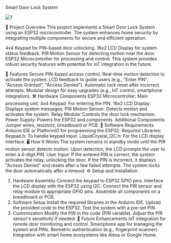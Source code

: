 Smart Door Lock System

![1](https://github.com/user-attachments/assets/6c43274e-280b-47af-ab5a-d89b171d040a)


📌 Project Overview
This project implements a Smart Door Lock System using an ESP32 microcontroller. The system enhances home security by integrating multiple components for secure and efficient operation:

4x4 Keypad for PIN-based door unlocking.
16x2 LCD Display for system status feedback.
PIR Motion Sensor for detecting motion near the door.
ESP32 Microcontroller for processing and control.
This system provides robust security features with potential for IoT integration in the future.

🔧 Features
Secure PIN-based access control.
Real-time motion detection to activate the system.
LCD feedback to guide users (e.g., "Enter PIN", "Access Granted", "Access Denied").
Automatic lock reset after incorrect attempts.
Modular design for easy upgrades (e.g., IoT control, smartphone integration).
🛠️ Hardware Components
ESP32 Microcontroller: Main processing unit.
4x4 Keypad: For entering the PIN.
16x2 LCD Display: Displays system messages.
PIR Motion Sensor: Detects motion and activates the system.
Relay Module: Controls the door lock mechanism.
Power Supply: Powers the ESP32 and components.
Additional Components: Jumper wires, resistors, breadboard or PCB.
📜 Software Requirements
Arduino IDE or PlatformIO for programming the ESP32.
Required Libraries:
Keypad.h: To handle keypad input.
LiquidCrystal_I2C.h: For the LCD display interface.
🖥️ How It Works
The system remains in standby mode until the PIR motion sensor detects motion.
Upon detection, the LCD prompts the user to enter a 4-digit PIN.
User Input:
If the entered PIN is correct, the system activates the relay, unlocking the door.
If the PIN is incorrect, it displays "Access Denied" and resets after a few failed attempts.
The system locks the door automatically after a timeout.
⚙️ Setup and Installation
1. Hardware Assembly
Connect the keypad to ESP32 GPIO pins.
Interface the LCD display with the ESP32 using I2C.
Connect the PIR sensor and relay module to appropriate GPIO pins.
Assemble all components on a breadboard or PCB.
2. Software Setup
Install the required libraries in the Arduino IDE.
Upload the provided code to the ESP32.
Test the system with a pre-set PIN.
3. Customization
Modify the PIN in the code (PIN variable).
Adjust the PIR sensor's sensitivity if needed.
🚀 Future Enhancements
IoT integration for remote door monitoring and control.
Smartphone app for managing the system and PINs.
Biometric authentication (e.g., fingerprint scanner).
Integration with smart home ecosystems like Alexa or Google Home.
